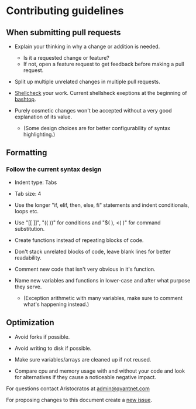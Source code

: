 # Contributing guidelines

## When submitting pull requests

* Explain your thinking in why a change or addition is needed.
  * Is it a requested change or feature?
  * If not, open a feature request to get feedback before making a pull request.

* Split up multiple unrelated changes in multiple pull requests.

* [Shellcheck](https://github.com/koalaman/shellcheck) your work. Current shellsheck exeptions at the beginning of [bashtop](bashtop).

* Purely cosmetic changes won't be accepted without a very good explanation of its value.
  * (Some design choices are for better configurability of syntax highlighting.)

## Formatting

### Follow the current syntax design

* Indent type: Tabs

* Tab size: 4

* Use the longer "if, elif, then, else, fi" statements and indent conditionals, loops etc.

* Use "[[ ]]", "(( ))" for conditions and "$( ), <( )" for command substitution.

* Create functions instead of repeating blocks of code.

* Don't stack unrelated blocks of code, leave blank lines for better readability.

* Comment new code that isn't very obvious in it's function.

* Name new variables and functions in lower-case and after what purpose they serve.
  * (Exception arithmetic with many variables, make sure to comment what's happening instead.)

## Optimization

* Avoid forks if possible.

* Avoid writing to disk if possible.

* Make sure variables/arrays are cleaned up if not reused.

* Compare cpu and memory usage with and without your code and look for alternatives if they cause a noticeable negative impact.

For questions contact Aristocratos at admin@qvantnet.com

For proposing changes to this document create a [new issue](https://github.com/aristocratos/bashtop/issues/new/choose).